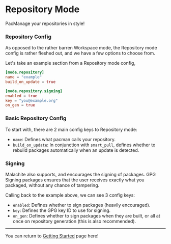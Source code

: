 # Repository Mode
PacManage your repositories in style!

### Repository Config

As opposed to the rather barren Workspace mode, the Repository mode config is rather fleshed out,
and we have a few options to choose from.

Let's take an example section from a Repository mode config,

```toml
[mode.repository]
name = "example"
build_on_update = true

[mode.repository.signing]
enabled = true
key = "you@example.org"
on_gen = true
```

### Basic Repository Config

To start with, there are 2 main config keys to Repository mode:
- `name`: Defines what pacman calls your repository.
- `build_on_update`: In conjunction with `smart_pull`, defines whether to rebuild packages automatically when an update is detected.

### Signing

Malachite also supports, and encourages the signing of packages.
GPG Signing packages ensures that the user receives exactly what you packaged, without any chance of tampering.

Calling back to the example above, we can see 3 config keys:

- `enabled`: Defines whether to sign packages (heavily encouraged).
- `key`: Defines the GPG key ID to use for signing.
- `on_gen`: Defines whether to sign packages when they are built, or all at once on repository generation (this is also recommended).

---

You can return to [Getting Started](GETTING_STARTED.md) page here!
